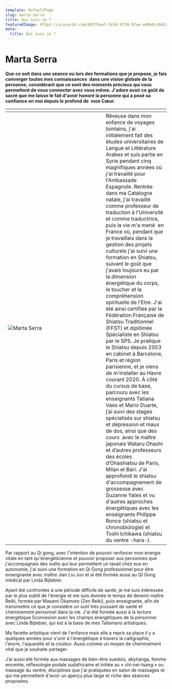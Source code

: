 ```yaml
---
template: DefaultPage
slug: marta-serra
title: Qui suis-je ?
featuredImage: https://ucarecdn.com/0d7fbaef-3cbd-4f70-97ee-e48e6cc642a6/
meta:
  title: Qui suis-je ?
---
```

# Marta Serra

**Que ce soit dans une séance ou lors des formations que je propose, je fais converger toutes mes connaissances  dans une vision globale de la personne, considérant que ce sont des moments précieux qui vous permettent de vous connecter avec vous même. J'adore avoir ce goût de sacré que me laisse le fait d'avoir honoré la personne qui a posé sa confiance en moi depuis le profond de  mon Cœur.**

| <div style="width:290px; cell-padding: 25px;"></div>                                    |                                                                                                                                                                                                                                                                                                                                                                                                                                                                                                                                                                                                                                                                                                                                                                                                                                                                                                                                                                                                                                                                                                                                                                                                                                                                                                                                                                                                                                                             |
| ---------------------------------------------------------------------------------------- | ----------------------------------------------------------------------------------------------------------------------------------------------------------------------------------------------------------------------------------------------------------------------------------------------------------------------------------------------------------------------------------------------------------------------------------------------------------------------------------------------------------------------------------------------------------------------------------------------------------------------------------------------------------------------------------------------------------------------------------------------------------------------------------------------------------------------------------------------------------------------------------------------------------------------------------------------------------------------------------------------------------------------------------------------------------------------------------------------------------------------------------------------------------------------------------------------------------------------------------------------------------------------------------------------------------------------------------------------------------------------------------------------------------------------------------------------------------- |
| ![Marta Serra](https://ucarecdn.com/ebadced8-b35e-4e84-8f69-479b1224c24e/ "Marta Serra") | Rêveuse dans mon enfance de voyages lointains, j'ai initialement fait des études universitaires de Langue et Littérature Arabes et suis partie en Syrie pendant cinq magnifiques années où j'ai travaillé pour l'Ambassade Espagnole. Rentrée dans ma Catalogne natale, j'ai travaillé comme professeur de traduction à l'Université et comme traductrice, puis la vie m'a mené  en France où, pendant que je travaillais dans la gestion des projets culturels j'ai suivi une formation en Shiatsu, suivant le goût que j'avais toujours eu par la dimension énergétique du corps, le toucher et la compréhension spirituelle de l'Etre. J'ai été ainsi certifiée par la Fédération Française de Shiatsu Traditionnel (FFST) et diplômée Spécialiste en Shiatsu par le SPS. Je pratique le Shiatsu depuis 2003 en cabinet à Barcelone, Paris et région parisienne, et je viens de m'installer au Havre courant 2020. À côté du cursus de base, parcouru avec les enseignants Tatiana Vaes et Mario Duarte, j’ai suivi des stages spécialisés sur shiatsu et dépression et maux de dos, ainsi que des cours  avec le maître japonais Wataru Ohashi et d’autres professeurs des écoles d’Ohashiatsu de Paris, Milan et Bari. J'ai approfondi le shiatsu d'accompagnement de grossesse avec Suzanne Yates et vu d'autres approches énergétiques avec les enseignants Philippe Ronce (shiatsu et chronobiologie) et Toshi Ichikawa (shiatsu du ventre -hara-). |


Par rapport au Qi gong, avec l'intention de pouvoir renforcer mon énergie vitale en tant qu'énergéticienne et pouvoir proposer aux personnes que j'accompagnais des outils qui leur permettent un tavail chez eux en autonomie, j'ai suivi une formation en Qi Gong professionnel pour être enseignante avec maître Jian Liu Jun et ai été formée aussi au QI Gong médical par Linda Bijtebier.

Ayant été confrontée à une période difficile de santé, je me suis intéressée par le plus subtil de l'énergie et me suis donnée le temps de devenir maître Reiki, formée par Masami Okamoto (Zen Reiki), puis enseignante, afin de transmettre ce que je considère un outil très puissant de santé et cheminement personnel dans la vie. J'ai été formée aussi à la lecture énergétique 5connexion avec les champs énergétiques de la personne) avec Linda Bijtebier, qui est à la base de mes Talismans artistiques.

Ma facette artistique vient de l'enfance mais elle a repris sa place il y a quelques années pour s'unir à l'énergétique à travers la calligraphie, l'encre, l'aquarelle et la couleur. Aussi comme un moyen de cheminement vital que je souhaite partager.

J’ai aussi été formée aux massages de bien-être suedois, abyhanga, femme enceinte, réflexologie podale sudafricaine et initiée au « chi-nei-tsang » ou massage du ventre, disciplines que j'ai pratiquées en salon de massages et qui me permettent d'avoir un aperçu plus large et riche des séances proposées.